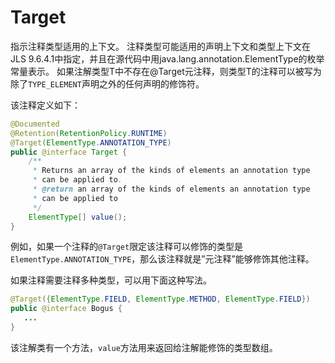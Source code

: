 # Target

指示注释类型适用的上下文。 注释类型可能适用的声明上下文和类型上下文在JLS 9.6.4.1中指定，并且在源代码中用java.lang.annotation.ElementType的枚举常量表示。
如果注解类型T中不存在@Target元注释，则类型T的注释可以被写为除了`TYPE_ELEMENT`声明之外的任何声明的修饰符。

该注释定义如下：
```java
@Documented
@Retention(RetentionPolicy.RUNTIME)
@Target(ElementType.ANNOTATION_TYPE)
public @interface Target {
    /**
     * Returns an array of the kinds of elements an annotation type
     * can be applied to.
     * @return an array of the kinds of elements an annotation type
     * can be applied to
     */
    ElementType[] value();
}
```

例如，如果一个注释的`@Target`限定该注释可以修饰的类型是`ElementType.ANNOTATION_TYPE`，那么该注释就是”元注释”能够修饰其他注释。

如果注释需要注释多种类型，可以用下面这种写法。
```java
@Target({ElementType.FIELD, ElementType.METHOD, ElementType.FIELD})
public @interface Bogus {
   ...
}
```

该注解类有一个方法，`value`方法用来返回给注解能修饰的类型数组。
